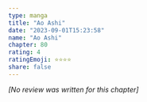 ```yaml
---
type: manga
title: "Ao Ashi"
date: "2023-09-01T15:23:58"
name: "Ao Ashi"
chapter: 80
rating: 4
ratingEmoji: ⭐️⭐️⭐️⭐️
share: false
---
```


_[No review was written for this chapter]_
